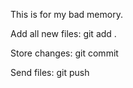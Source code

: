 This is for my bad memory.

Add all new files: git add .

Store changes:
git commit

Send files:
git push
